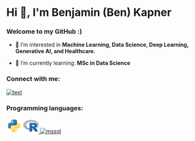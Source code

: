 <h1 align="left">Hi 👋, I'm Benjamin (Ben) Kapner</h1>
<h3 align="left">Welcome to my GitHub :)</h3>

- 🔭 I’m interested in **Machine Learning, Data Science, Deep Learning, Generative AI, and Healthcare.**

- 🌱 I’m currently learning: **MSc in Data Science**

<h3 align="left">Connect with me:</h3>

[![text](https://img.shields.io/badge/LinkedIn-0077B5?style=for-the-badge&logo=linkedin&logoColor=white)](https://www.linkedin.com/in/benjamin-kapner-ba75a11b5)


<p align="left">
</p>

<h3 align="left">Programming languages:</h3>

<img src="https://raw.githubusercontent.com/devicons/devicon/master/icons/python/python-original.svg" alt="python" width="40" height="40"/> </a> <a href="https://scikit-learn.org/" target="_blank" rel="noreferrer">     <img src="https://raw.githubusercontent.com/devicons/devicon/master/icons/r/r-original.svg" alt="R" width="40" height="40"/> </a> <a href="https://www.r-project.org/" target="_blank" rel="noreferrer"><a href="https://www.microsoft.com/en-us/sql-server" target="_blank" rel="noreferrer">      <img src="https://www.svgrepo.com/show/303229/microsoft-sql-server-logo.svg" alt="mssql" width="40" height="40"/> </a> </p>
